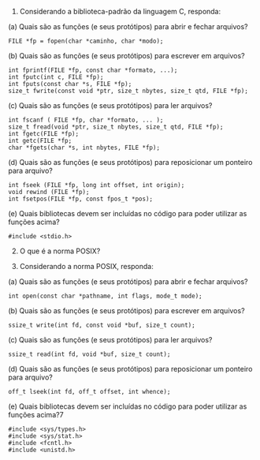 1. Considerando a biblioteca-padrão da linguagem C, responda:

(a) Quais são as funções (e seus protótipos) para abrir e fechar arquivos?
	
	FILE *fp = fopen(char *caminho, char *modo);

(b) Quais são as funções (e seus protótipos) para escrever em arquivos?
	
	int fprintf(FILE *fp, const char *formato, ...);
	int fputc(int c, FILE *fp);
	int fputs(const char *s, FILE *fp);
	size_t fwrite(const void *ptr, size_t nbytes, size_t qtd, FILE *fp);

(c) Quais são as funções (e seus protótipos) para ler arquivos?
	
	int fscanf ( FILE *fp, char *formato, ... );
	size_t fread(void *ptr, size_t nbytes, size_t qtd, FILE *fp);
	int fgetc(FILE *fp);
	int getc(FILE *fp;
	char *fgets(char *s, int nbytes, FILE *fp);

(d) Quais são as funções (e seus protótipos) para reposicionar um ponteiro para arquivo?
	
	int fseek (FILE *fp, long int offset, int origin);
	void rewind (FILE *fp);
	int fsetpos(FILE *fp, const fpos_t *pos);

(e) Quais bibliotecas devem ser incluídas no código para poder utilizar as funções acima?
	
	#include <stdio.h>

2. O que é a norma POSIX?


3. Considerando a norma POSIX, responda:

(a) Quais são as funções (e seus protótipos) para abrir e fechar arquivos?
	
	int open(const char *pathname, int flags, mode_t mode);

(b) Quais são as funções (e seus protótipos) para escrever em arquivos?
	
	ssize_t write(int fd, const void *buf, size_t count);

(c) Quais são as funções (e seus protótipos) para ler arquivos?
	
    ssize_t read(int fd, void *buf, size_t count);

(d) Quais são as funções (e seus protótipos) para reposicionar um ponteiro para arquivo?
	
	off_t lseek(int fd, off_t offset, int whence);

(e) Quais bibliotecas devem ser incluídas no código para poder utilizar as funções acima?7
	
	#include <sys/types.h>
	#include <sys/stat.h>
	#include <fcntl.h>
	#include <unistd.h>